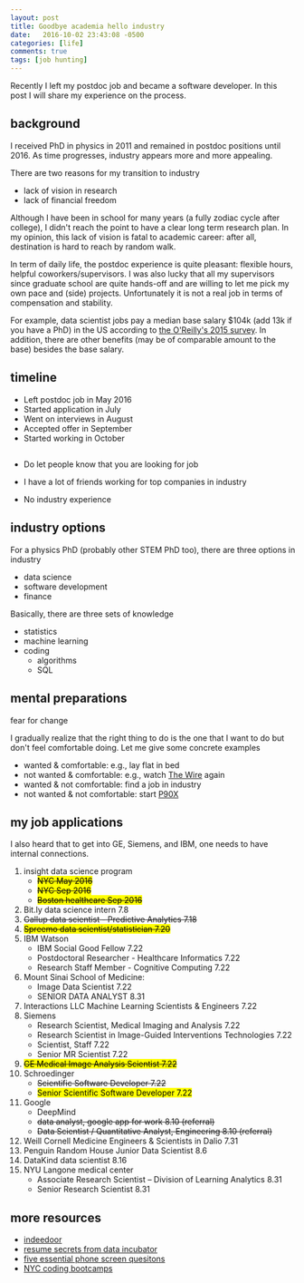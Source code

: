 ```yaml
---
layout: post
title: Goodbye academia hello industry
date:   2016-10-02 23:43:08 -0500
categories: [life]
comments: true
tags: [job hunting]
---
```


Recently I left my postdoc job and became a software developer.
In this post I will share my experience on the process.

## background

I received PhD in physics in 2011 and remained in postdoc positions until 2016.
As time progresses, industry appears more and more appealing.

There are two reasons for my transition to industry

* lack of vision in research
* lack of financial freedom

Although I have been in school for many years 
(a fully zodiac cycle after college), I didn't reach the point to have a clear long term research plan.
In my opinion, this lack of vision is fatal to academic career: after all, destination is hard to reach by random walk.

In term of daily life, the postdoc experience is quite pleasant:
flexible hours, helpful coworkers/supervisors. I was also lucky that 
all my supervisors since graduate school are quite hands-off 
and are willing to let me pick my own pace and (side) projects.
Unfortunately it is not a real job in terms of compensation and stability.  

For example, data scientist jobs pay a median base salary $104k (add 13k if you have a PhD) in the US according to [the O'Reilly's 2015 survey](https://www.oreilly.com/ideas/2015-data-science-salary-survey/). In addition, there are other benefits (may be of comparable amount to the base) besides the base salary.

## timeline 

* Left postdoc job in May 2016
* Started application in July 
* Went on interviews in August 
* Accepted offer in September 
* Started working in October

## 

* Do let people know that you are looking for job



* I have a lot of friends working for top companies in industry
* No industry experience


## industry options

For a physics PhD (probably other STEM PhD too),
there are three options in industry

* data science
* software development
* finance

Basically, there are three sets of knowledge

* statistics
* machine learning
* coding
    * algorithms
    * SQL


## mental preparations

fear for change

I gradually realize that the right thing to do is the one that
I want to do but don't feel comfortable doing.
Let me give some concrete examples

* wanted & comfortable: e.g., lay flat in bed
* not wanted & comfortable: e.g., watch [The Wire](https://en.wikipedia.org/wiki/The_Wire) again
* wanted & not comfortable: find a job in industry
* not wanted & not comfortable: start [P90X](https://en.wikipedia.org/wiki/P90X)


## my job applications 

I also heard that to get into GE, Siemens, and IBM, one needs to have
internal connections.


1. insight data science program
    * ~~<mark>NYC May 2016</mark>~~ 
    * ~~<mark>NYC Sep 2016</mark>~~
    * ~~<mark>Boston healthcare Sep 2016</mark>~~
2. Bit.ly data science intern  7.8
5. ~~Gallup data scientist - Predictive Analytics 7.18~~
6. ~~<mark>Spreemo data scientist/statistician 7.20</mark>~~
7. IBM Watson
    * IBM Social Good Fellow 7.22
    * Postdoctoral Researcher - Healthcare Informatics 7.22
    * Research Staff Member - Cognitive Computing 7.22
11. Mount Sinai School of Medicine: 
    * Image Data Scientist 7.22
    * SENIOR DATA ANALYST 8.31
12. Interactions LLC Machine Learning Scientists & Engineers 7.22
10. Siemens 
    * Research Scientist, Medical Imaging and Analysis 7.22
    * Research Scientist in Image-Guided Interventions Technologies 7.22
    * Scientist, Staff 7.22
    * Senior MR Scientist 7.22
18. ~~<mark>GE Medical Image Analysis Scientist 7.22</mark>~~
13. Schroedinger 
    * ~~Scientific Software Developer 7.22~~
    * <mark>Senior Scientific Software Developer 7.22</mark>
1. Google 
    * DeepMind
    * ~~data analyst, google app for work 8.10 (referral)~~
    * ~~Data Scientist / Quantitative Analyst, Engineering 8.10 (referral)~~
1. Weill Cornell Medicine Engineers & Scientists in Dalio 7.31
2. Penguin Random House Junior Data Scientist 8.6
1. DataKind data scientist 8.16
1. NYU Langone medical center
    * Associate Research Scientist – Division of Learning Analytics 8.31
    * Senior Research Scientist 8.31




## more resources

* [indeedoor](https://jcp1016.shinyapps.io/indeedoor/)
* [resume secrets from data incubator](http://blog.thedataincubator.com/2016/07/5-secrets-for-writing-the-perfect-data-scientist-resume/)
* [five essential phone screen quesitons](https://sites.google.com/site/steveyegge2/five-essential-phone-screen-questions)
* [NYC coding bootcamps](https://www.coursereport.com/cities/new-york-city)
